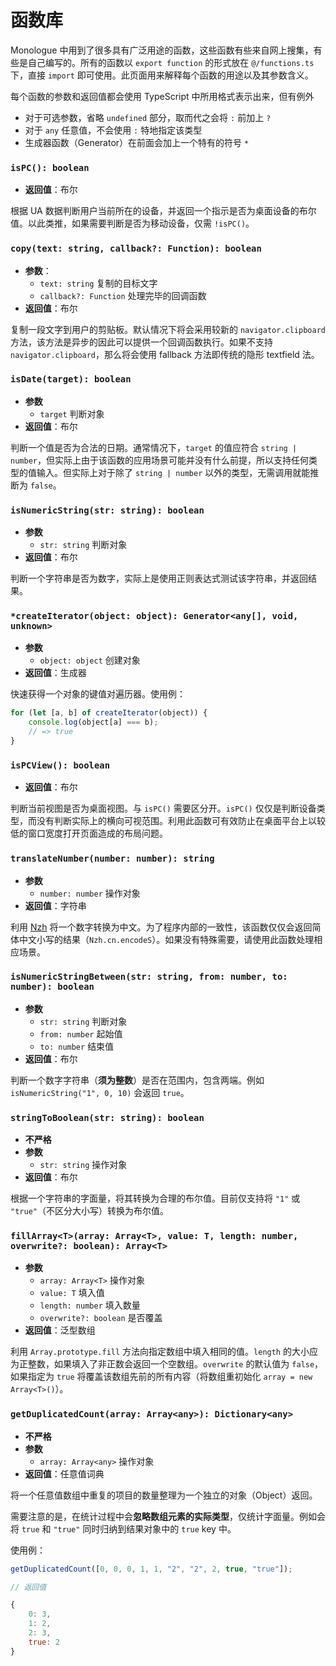 # 函数库

Monologue 中用到了很多具有广泛用途的函数，这些函数有些来自网上搜集，有些是自己编写的。所有的函数以 `export function` 的形式放在 `@/functions.ts` 下，直接 `import` 即可使用。此页面用来解释每个函数的用途以及其参数含义。

每个函数的参数和返回值都会使用 TypeScript 中所用格式表示出来，但有例外

- 对于可选参数，省略 `undefined` 部分，取而代之会将 `:` 前加上 `?`
- 对于 `any` 任意值，不会使用 `:` 特地指定该类型
- 生成器函数（Generator）在前面会加上一个特有的符号 `*`

### `isPC(): boolean`

- **返回值**：布尔

根据 UA 数据判断用户当前所在的设备，并返回一个指示是否为桌面设备的布尔值。以此类推，如果需要判断是否为移动设备，仅需 `!isPC()`。

### `copy(text: string, callback?: Function): boolean`

- **参数**：
  - `text: string` 复制的目标文字
  - `callback?: Function` 处理完毕的回调函数
- **返回值**：布尔

复制一段文字到用户的剪贴板。默认情况下将会采用较新的 `navigator.clipboard` 方法，该方法是异步的因此可以提供一个回调函数执行。如果不支持 `navigator.clipboard`，那么将会使用 fallback 方法即传统的隐形 textfield 法。

### `isDate(target): boolean`

- **参数**
  - `target` 判断对象
- **返回值**：布尔

判断一个值是否为合法的日期。通常情况下，`target` 的值应符合 `string | number`，但实际上由于该函数的应用场景可能并没有什么前提，所以支持任何类型的值输入。但实际上对于除了 `string | number` 以外的类型，无需调用就能推断为 `false`。

### `isNumericString(str: string): boolean`

- **参数**
  - `str: string` 判断对象
- **返回值**：布尔

判断一个字符串是否为数字，实际上是使用正则表达式测试该字符串，并返回结果。

### `*createIterator(object: object): Generator<any[], void, unknown>`

- **参数**
  - `object: object` 创建对象
- **返回值**：生成器

快速获得一个对象的键值对遍历器。使用例：

```js
for (let [a, b] of createIterator(object)) {
    console.log(object[a] === b);
    // => true
}
```

### `isPCView(): boolean`

- **返回值**：布尔

判断当前视图是否为桌面视图。与 `isPC()` 需要区分开。`isPC()` 仅仅是判断设备类型，而没有判断实际上的横向可视范围。利用此函数可有效防止在桌面平台上以较低的窗口宽度打开页面造成的布局问题。

### `translateNumber(number: number): string`

- **参数**
  - `number: number` 操作对象
- **返回值**：字符串

利用 [Nzh](https://github.com/cnwhy/nzh) 将一个数字转换为中文。为了程序内部的一致性，该函数仅仅会返回简体中文小写的结果（`Nzh.cn.encodeS`）。如果没有特殊需要，请使用此函数处理相应场景。

### `isNumericStringBetween(str: string, from: number, to: number): boolean`

- **参数**
  - `str: string` 判断对象
  - `from: number` 起始值
  - `to: number` 结束值
- **返回值**：布尔

判断一个数字字符串（**须为整数**）是否在范围内，包含两端。例如 `isNumericString("1", 0, 10)` 会返回 `true`。

### `stringToBoolean(str: string): boolean`

- **不严格**
- **参数**
  - `str: string` 操作对象
- **返回值**：布尔

根据一个字符串的字面量，将其转换为合理的布尔值。目前仅支持将 `"1"` 或 `"true"`（不区分大小写）转换为布尔值。

### `fillArray<T>(array: Array<T>, value: T, length: number, overwrite?: boolean): Array<T>`

- **参数**
  - `array: Array<T>` 操作对象
  - `value: T` 填入值
  - `length: number` 填入数量
  - `overwrite?: boolean` 是否覆盖
- **返回值**：泛型数组

利用 `Array.prototype.fill` 方法向指定数组中填入相同的值。`length` 的大小应为正整数，如果填入了非正数会返回一个空数组。`overwrite` 的默认值为 `false`，如果指定为 `true` 将覆盖该数组先前的所有内容（将数组重初始化 `array = new Array<T>()`）。

### `getDuplicatedCount(array: Array<any>): Dictionary<any>`

- **不严格**
- **参数**
  - `array: Array<any>` 操作对象
- **返回值**：任意值词典

将一个任意值数组中重复的项目的数量整理为一个独立的对象（Object）返回。

需要注意的是，在统计过程中会**忽略数组元素的实际类型**，仅统计字面量。例如会将 `true` 和 `"true"` 同时归纳到结果对象中的 `true` key 中。

使用例：

```js
getDuplicatedCount([0, 0, 0, 1, 1, "2", "2", 2, true, "true"]);

// 返回值

{
    0: 3,
    1: 2,
    2: 3,
    true: 2
}
```

